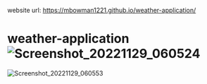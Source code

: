 website url:
https://mbowman1221.github.io/weather-application/


# weather-application![Screenshot_20221129_060524](https://user-images.githubusercontent.com/75261103/204689956-bf68e9fb-1692-4357-aab2-ff6348499a47.png)
![Screenshot_20221129_060553](https://user-images.githubusercontent.com/75261103/204689964-b56ac560-703a-48ad-9f96-49cd2eb6d34d.png)
